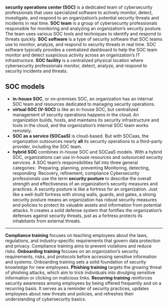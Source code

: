 **security operations center (SOC)** is a dedicated team of cybersecurity professionals that uses specialized software to actively monitor, detect, investigate, and respond to an organization’s potential security threats and incidents in real time.
**SOC team** is a group of cybersecurity professionals responsible for monitoring and analyzing an organization’s security posture. The team uses various SOC tools and techniques to identify and respond to threats quickly.
**SOC software** is a type of security software that SOC teams use to monitor, analyze, and respond to security threats in real time. SOC software typically provides a centralized dashboard to help the SOC team monitor and detect suspicious activity across an organization’s IT infrastructure.
**SOC facility** is a centralized physical location where cybersecurity professionals monitor, detect, analyze, and respond to security incidents and threats.
## SOC models
- **in-house SOC**, or on-premises SOC, an organization has an internal SOC team and resources dedicated to managing security operations.
- **virtual SOC (V-SOC)** is like an in-house SOC, but centralized management of security operations happens in the cloud. An organization builds, hosts, and maintains its security infrastructure and tools in the cloud, and the organization’s internal SOC team works remotely.
- **SOC as a service (SOCaaS)** is cloud-based. But with SOCaas, the organization outsources nearly **all** its security operations to a third-party provider, including the SOC team.
- **hybrid SOC** combines in-house SOC and SOCaaS models. With a hybrid SOC, organizations can use in-house resources and outsourced security services.
A SOC team’s responsibilities fall into three general categories: 
    Preparing, planning, preventing
    Monitoring, detecting, responding 
    Recovery, refinement, compliance
Cybersecurity professionals use the term **security posture** to describe the overall strength and effectiveness of an organization’s security measures and practices.
A security posture is like a fortress for an organization. Just like a well-built fortress with strong walls, guards, and gates, a strong security posture means an organization has robust security measures and policies to protect its valuable assets and information from potential attacks. It creates a solid defense system that fortifies the organization’s defenses against security threats, just as a fortress protects its inhabitants from external threats.

---
**Compliance training** focuses on teaching employees about the laws, regulations, and industry-specific requirements that govern data protection and privacy. Compliance training aims to prevent violations and reduce risks.
**Onboarding training** focuses on an organization’s security requirements, risks, and protocols before accessing sensitive information and systems. Onboarding training sets a solid foundation of security knowledge for new employees.
**Phishing training** targets the growing threat of phishing attacks, which aim to trick individuals into divulging sensitive information or clicking on malicious links.
**Recurring training** reinforces security awareness among employees by being offered frequently and on a recurring basis. It serves as a reminder of security practices, updates employees about new threats and policies, and refreshes their understanding of cybersecurity basics. 
